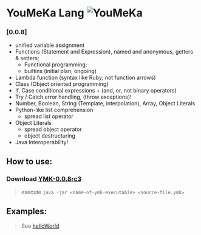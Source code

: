 # YouMeKa Lang ![YouMeKa](https://github.com/user-attachments/assets/f765c562-3443-4ee5-8142-d6e6bd38ede4)

### [0.0.8]
* unified variable assignment
* Functions (Statement and Expression), named and anonymous, getters & setters;
  * Functional programming;
  * builtins (initial plan, ongoing)
* Lambda function (syntax like Ruby; not function arrows)
* Class (Object oriented programming)
* If, Case conditional expressions + (and, or, not binary operators)
* Try / Catch error handling, (throw exceptions)!
* Number, Boolean, String (Template, interpolation), Array, Object Literals
* Python-like list comprehension
  * spread list operator
* Object Literals
  * spread object operator
  * object destructuring
* Java Interoperability!

## How to use:
### Download [YMK-0.0.8rc3](https://github.com/mczvc-biomew/YouMeKaLang/releases/download/0.0.8rc3/YMK-0.0.8rc3.jar)

> execute
> ``java -jar <name-of-ymk-executable> <source-file.ymk>``

## Examples:
> See [helloWorld](./helloWorld.ymk)
